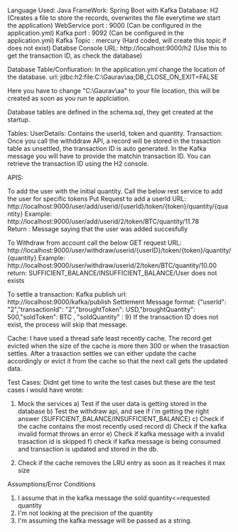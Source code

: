 Language Used: Java
FrameWork: Spring Boot with Kafka
Database: H2 (Creates a file to store the records, overwrites the file everytime we start the application)
WebService port : 9000 (Can be configured in the application.yml)
Kafka port : 9092 (Can be configured in the application.yml)
Kafka Topic : mercury (Hard coded, will create this topic if does not exist)
Databse Console URL: http://localhost:9000/h2 (Use this to get the transaction ID, as  check the database) 

Database Table/Confiuration:
In the application.yml change the location of the database.
url: jdbc:h2:file:C:\Gaurav\aa;DB_CLOSE_ON_EXIT=FALSE

Here you have to change "C:\Gaurav\aa" to your file location, this will be created as soon as you run te applciation.

Database tables are defined in the schema.sql, they get created at the startup.

Tables:
UserDetails: Contains the userId, token and quantity.
Transaction: Once you call the withddraw API, a record will be stored in the trasaction table as unsettled, the 
transaction ID is auto generated. In the Kafka message you will have to provide the matchin transaction ID.
You can retrieve the transaction ID using the H2 console.


APIS:

To add the user with the initial quantity. Call the below rest service to add the user for specific tokens
Put Request to add a userId
URL: http://localhost:9000/user/add/userid/{userId}/token/{token}/quantity/{quantity}
Example: http://localhost:9000/user/add/userid/2/token/BTC/quantity/11.78	
Return : Message saying that the user was added succesfully


To Withdraw from account call the below GET request
URL: http://localhost:9000/user/withdraw/userid/{userID}/token/{token}/quantity/{quantity}
Example: http://localhost:9000/user/withdraw/userid/2/token/BTC/quantity/10.00
return: SUFFICIENT_BALANCE/INSUFFICIENT_BALANCE/User does not exists

To settle a transaction:
Kafka publish url:  http://localhost:9000/kafka/publish
Settlement Message format:
 {"userId": "2","transactionId": "2","broughtToken": USD,"broughtQuantity": 500,"soldToken": BTC , "soldQuantity" : 9}
If the transaction ID does not exist, the process will skip that message.

Cache:
I have used a thread safe least recently cache. The record get evicted when the size of the cache is more then 300 or when the trasaction settles.
After a trasaction settles we can either update the cache accordingly or evict it from the cache so that the next call gets the updated data.


Test Cases:
Didnt get time to write the test cases but these are the test cases i would have wrote:
1) Mock the services
 a) Test if the user data is getting stored in the database
 b) Test the withdraw api, and see if i'm getting the right answer (SUFFICIENT_BALANCE/INSUFFICIENT_BALANCE)
 c) Check if the cache contains the most recently used record
 d) Check if the kafka invalid format throws an error
 e) Check if kafka message with a invalid trasaction id is skipped
 f) check if kafka message is being consumed and transaction is updated and stored in the db.
 
2) Check if the cache removes the LRU entry as soon as it reaches it max size
 

Assumptions/Error Conditions
1) I assume that in the kafka message the sold quantity<=requested quantity
2) I'm not looking at the precision of the quantity
3) I'm assuming the kafka message will be passed as a string.
